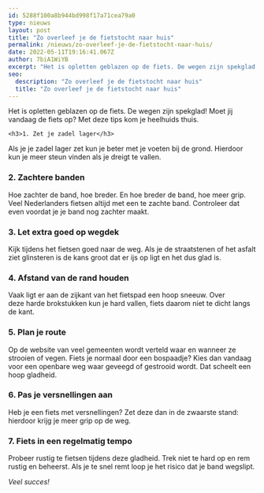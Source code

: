 ```yaml
---
id: 5288f100a8b944bd998f17a71cea79a0
type: nieuws
layout: post
title: "Zo overleef je de fietstocht naar huis"
permalink: /nieuws/zo-overleef-je-de-fietstocht-naar-huis/
date: 2022-05-11T19:16:41.067Z
author: 7biA1WiYB
excerpt: "Het is opletten geblazen op de fiets. De wegen zijn spekglad! Moet jij vandaag de fiets op? Met deze tips kom je heelhuids thuis.   "
seo:
  description: "Zo overleef je de fietstocht naar huis"
  title: "Zo overleef je de fietstocht naar huis"
---
```

Het is opletten geblazen op de fiets. De wegen zijn spekglad! Moet jij vandaag de fiets op? Met deze tips kom je heelhuids thuis.   

    <h3>1. Zet je zadel lager</h3>
<p>Als je je zadel lager zet kun je beter met je voeten bij de grond. Hierdoor kun je meer steun vinden als je dreigt te vallen.</p>
<h3>2. Zachtere banden</h3>
<p>Hoe zachter de band, hoe breder. En hoe breder de band, hoe meer grip. Veel Nederlanders fietsen altijd met een te zachte band. Controleer dat even voordat je je band nog zachter maakt.</p>
<h3>3. Let extra goed op wegdek</h3>
<p>Kijk tijdens het fietsen goed naar de weg. Als je de straatstenen of het asfalt ziet glinsteren is de kans groot dat er ijs op ligt en het dus glad is.</p>
<h3>4. Afstand van de rand houden</h3>
<p>Vaak ligt er aan de zijkant van het fietspad een hoop sneeuw. Over deze harde brokstukken kun je hard vallen, fiets daarom niet te dicht langs de kant.</p>
<h3>5. Plan je route</h3>
<p>Op de website van veel gemeenten wordt verteld waar en wanneer ze strooien of vegen. Fiets je normaal door een bospaadje? Kies dan vandaag voor een openbare weg waar geveegd of gestrooid wordt. Dat scheelt een hoop gladheid.</p>
<h3>6. Pas je versnellingen aan</h3>
<p>Heb je een fiets met versnellingen? Zet deze dan in de zwaarste stand: hierdoor krijg je meer grip op de weg.</p>
<h3>7. Fiets in een regelmatig tempo</h3>
<p>Probeer rustig te fietsen tijdens deze gladheid. Trek niet te hard op en rem rustig en beheerst. Als je te snel remt loop je het risico dat je band wegslipt.</p>
<p><em>Veel succes!</em></p>  
